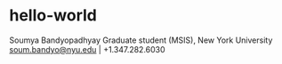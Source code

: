 # hello-world


Soumya Bandyopadhyay
Graduate student (MSIS), New York University
soum.bandyo@nyu.edu | +1.347.282.6030
